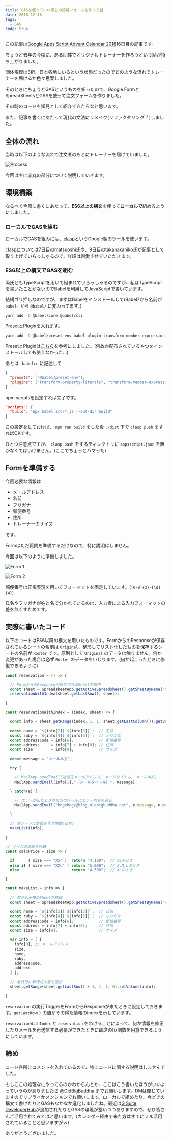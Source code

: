 ```yaml
---
title: GASを使っていい感じの応募フォームを作った話
date: 2018-12-16
tags:
  - GAS
code: true
---
```

この記事は[Google Apps Script Advent Calendar 2018](https://qiita.com/advent-calendar/2018/gas)16日目の記事です。

ちょうど去年の今頃に、ある団体でオリジナルトレーナーを作ろうという話が持ち上がりました。

団体規模は3桁、日本各地にいるという状態だったのでどのような流れでトレーナーを届けるか色々思案しました。

そのときにちょうどGASというものを知ったので、Google FormとSpreadSheetsとGASを使って注文フォームを作りました。

その時のコードを知見として紹介できたらなと思います。

また、記事を書くにあたって現代の文法にリメイク(リファクタリング？)しました。

## 全体の流れ

当時は以下のような流れで注文者のもとにトレーナーを届けていました。

![Process](https://blog.oldbigbuddha.net/images/post/order-process.png "Process")

今回は主に赤丸の部分について説明していきます。

## 環境構築

なるべく今風に書くにあたって、**ES6以上の構文**を使って**ローカルで**組めるようにしました。

### ローカルでGASを組む

ローカルでGASを組みには、[clasp](https://github.com/google/clasp)というGoogle製のツールを使います。

claspについては[7日目のmatsuoshi氏](https://blog.monaural.net/post/gas-and-es6-with-clasp/)や、[9日目のtakanakahiko氏](https://qiita.com/takanakahiko/items/f2b50794e8b3e00fd945)が記事として取り上げていらっしゃるので、詳細は割愛させていただきます。

### ES6以上の構文でGASを組む

両氏ともTypeScriptを用いて組まれていらっしゃるのですが、私はTypeScriptを書いたことがないのでBabelを利用してJavaScriptで書いています。

結構ゴリ押しなのですが、まずはBabelをインストールして(Babel7から名前が `babel-` から `@babel/` に変わってます。)

```sh
yarn add -D @babel/core @babel/cli
```

PresetとPluginを入れます。

```sh
yarn add -D @babel/preset-env babel-plugin-transform-member-expression-literals babel-plugin-transform-property-literals
```

PresetとPluginは[こちら](https://github.com/fossamagna/babel-preset-gas)を参考にしました。(何故か配布されているやつをインストールしても使えなかった…)

あとは `.babelrc` に記述して

```json
{
  "presets": ["@babel/preset-env"],
  "plugins": ["transform-property-literals", "transform-member-expression-literals"]
}
```

npm scriptsを設定すれば完了です。

```json
"scripts": {
  "build": "npx babel src/*.js --out-dir build"
}
```

この設定をしておけば、 `npm run build` をした後 `./dist` 下で `clasp push` をすればOKです。

ひとつ注意点ですが、 `clasp push` をするディレクトリに `appsscript.json` を置かなくてはいけません。(ここでちょっとハマった)

## Formを準備する

今回必要な情報は

- メールアドレス
- 名前
- フリガナ
- 郵便番号
- 住所
- トレーナーのサイズ

です。

Formはただ質問を準備するだけなので、特に説明はしません。

今回は以下のように準備しました。

![Form 1](https://blog.oldbigbuddha.net/images/post/order-form-1.png "Form 1")

![Form 2](https://blog.oldbigbuddha.net/images/post/order-form-2.png "Form 2")

郵便番号は正規表現を用いてフォーマットを固定しています。(`[0-9]{3}-[\d]{4}`)

氏名やフリガナが姓と名で分かれているのは、入力者による入力フォーマットの差を無くすためです。

## 実際に書いたコード

以下のコードはES6以降の構文を用いたものです。FormからのResponseが保存されているシートの名前は `Original`、整形してリスト化したものを保存するシートの名前が `Roster` です。原則として `Original` のデータは触りません。何か変更があった場合は**必ず** `Roster` のデータをいじります。(何か起こったときに修復できるように)

```javascript
const reservation = () => {

  // FormからのResponseが保存されるSheetを取得
  const sheet = SpreadsheetApp.getActiveSpreadsheet().getSheetByName("Original");
  reservationWithIndex(sheet.getLastRow(), sheet);

}

const reservationWithIndex = (index, sheet) => {

  const info = sheet.getRange(index, 1, 1, sheet.getLastColumn()).getValues()[0];

  const name = `${info[2]} ${info[3]}`;  // 名前
  const ruby = `${info[4]} ${info[5]}`;  // ふりがな
  const addressCode = info[6];           // 郵便番号
  const address     = info[7] + info[8]; // 住所
  const size        = info[9];           // サイズ

  const message = "メール本文";

  try {

    // MailApp.sendEmail(送信先メールアドレス, メールタイトル, メール本文)
    MailApp.sendEmail(info[1],"｛メールタイトル｝", message);

  } catch(e) {

    // エラーが出たときは自分のメールにエラー内容を送る
    MailApp.sendEmail("hogehoge@blog.oldbigbuddha.net", e.message, e.message);

  }

  // 別シートに情報を写す関数(自作)
  makeList(info);

}

// サイズの値段を計算
const calcPrice = size => {

  if      ( size === "XS" )  return "4,100";  // XSのとき
  else if ( size === "XXL" ) return "5,000";  // S,M,Lのとき
  else                       return "4,500";  // XLのとき

}

const makeList = info => {

  // 書き込み先のSheetを取得
  const sheet = SpreadsheetApp.getActiveSpreadsheet().getSheetByName("Roster");

  const name = `${info[2]} ${info[3]}`;  // 氏名
  const ruby = `${info[4]} ${info[5]}`;  // ふりがな
  const addressCode = info[6];           // 郵便番号
  const address = info[7] + info[8];     // 住所
  const size = info[9];                  // サイズ

  var info = [ [
    info[0], // メールアドレス
    size,
    name,
    ruby,
    addressCode,
    address
  ] ];

  // 最終行に新規注文者を追加
  sheet.getRange(sheet.getLastRow() + 1, 1, 1, 6).setValues(info);

}
```

`reservation` の実行TriggerをFormからResponseが来たときに設定しておきます。`getLastRow()` の値がその得た情報のIndexを示しています。

`reservationWithIndex` と `reservation` をわけることによって、何か情報を修正したりメールを再送信する必要ができたときに即席のfix関数を用意できるようにしています。

## 締め

コード各所にコメントを入れているので、特にコードに関する説明はしませんでした。

もしここの処理なにやってるのかわからんとか、ここはこう書いたほうがいいよっていうのがありましたら [@OldBigBuddha](https://www.twitter.com/OldBigBuddha) までお願いします。DMは閉じていますのでリプライかメンションでお願いします。ローカルで組めたり、今どきの構文で書けたりとGASもなかなか進化しましたね。最近は[G Suite DeveloperHub](https://developers.google.com/gsuite/)が追加されたりとGASの環境が整いつつありますので、ぜひ皆さんご活用されてみてはと思います。(カレンダー経由で来た方はすでにフル活用されていることと思いますがｗ)

ありがとうございました。
